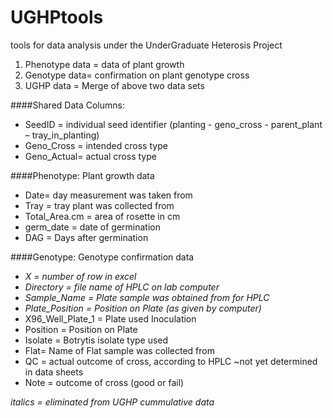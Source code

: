 # UGHPtools
tools for data analysis under the UnderGraduate Heterosis Project

1. Phenotype data = data of plant growth
2. Genotype data= confirmation on plant genotype cross
3. UGHP data = Merge of above two data sets

####Shared Data Columns:
* SeedID = individual seed identifier (planting - geno_cross - parent_plant – tray_in_planting)
* Geno_Cross = intended cross type
* Geno_Actual= actual cross type

####Phenotype: Plant growth data
* Date= day measurement was taken from
* Tray = tray plant was collected from
* Total_Area.cm = area of rosette in cm
* germ_date = date of germination
* DAG = Days after germination


####Genotype: Genotype confirmation data
* _X = number of row in excel_
* _Directory = file name of HPLC on lab computer_
* _Sample_Name = Plate sample was obtained from for HPLC_
* _Plate_Position = Position on Plate (as given by computer)_
* X96_Well_Plate_1 = Plate used Inoculation
* Position = Position on Plate
* Isolate = Botrytis isolate type used
* Flat= Name of Flat sample was collected from
* QC = actual outcome of cross, according to HPLC ~not yet determined in data sheets
* Note = outcome of cross (good or fail)

_italics = eliminated from UGHP cummulative data_
